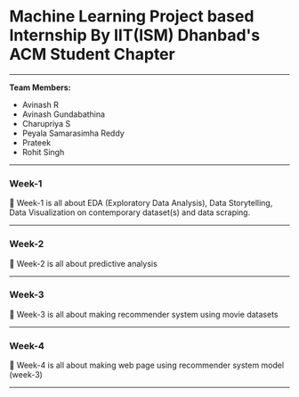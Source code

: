 # Machine Learning Project based Internship By IIT(ISM) Dhanbad's ACM Student Chapter

***
**Team Members:**
* Avinash R
* Avinash Gundabathina
* Charupriya S
* Peyala Samarasimha Reddy
* Prateek
* Rohit Singh
***
### Week-1
🌴  Week-1 is all about EDA (Exploratory Data Analysis), Data Storytelling, Data Visualization on
contemporary dataset(s) and data scraping.
***
### Week-2 
🌴 Week-2 is all about predictive analysis 
***
### Week-3 
🌴 Week-3 is all about making recommender system using movie datasets
***
### Week-4 
🌴 Week-4 is all about making web page using recommender system model (week-3)
***


